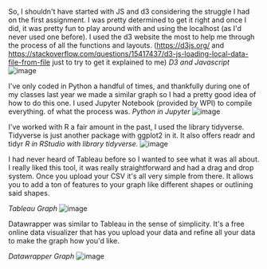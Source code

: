 
So, I shouldn't have started with JS and d3 considering the struggle I had on the first assignment. I was pretty determined to get it right and once
I did, it was pretty fun to play around with and using the localhost (as I'd never used one before). I used the d3 website the most to help me through the process of all the functions and layouts. (https://d3js.org/ and https://stackoverflow.com/questions/15417437/d3-js-loading-local-data-file-from-file just to try to get it explained to me)
_D3 and Javascript_
![image](https://github.com/anavi16/a2-DataVis-5Ways/assets/114020191/fb3e1670-19b2-41f4-a597-e5776b4d61f3)

I've only coded in Python a handful of times, and thankfully during one of my classes last year we made a similar graph so I had a pretty good idea of how to do this one. I used Jupyter Notebook (provided by WPI) to compile everything. 
of what the process was. 
_Python in Jupyter_
![image](https://github.com/anavi16/a2-DataVis-5Ways/assets/114020191/e375066d-14ff-4811-acac-24c516a208f4)

I've worked with R a fair amount in the past, I used the library tidyverse. Tidyverse is just another package with ggplot2 in it. It also offers readr and tidyr
_R in RStudio with library tidyverse._
![image](https://github.com/anavi16/a2-DataVis-5Ways/assets/114020191/8f0effbe-defe-4726-a061-dac155481e99)

I had never heard of Tableau before so I wanted to see what it was all about. I really liked this tool, it was really straightforward and had a drag and drop system. Once you upload your CSV it's all very simple from there. It allows you to add a ton of features to your graph like different shapes or outlining said shapes. 

_Tableau Graph_
![image](https://github.com/anavi16/a2-DataVis-5Ways/assets/114020191/3c6dde70-4eaf-443c-9a6b-57eee2cccde3)

Datawrapper was similar to Tableau in the sense of simplicity. It's a free online data visualizer that has you upload your data and refine all your data to make the graph how you'd like. 

_Datawrapper Graph_
![image](https://github.com/anavi16/a2-DataVis-5Ways/assets/114020191/a392f79d-47e4-426a-833c-fb37b7ce5602)

